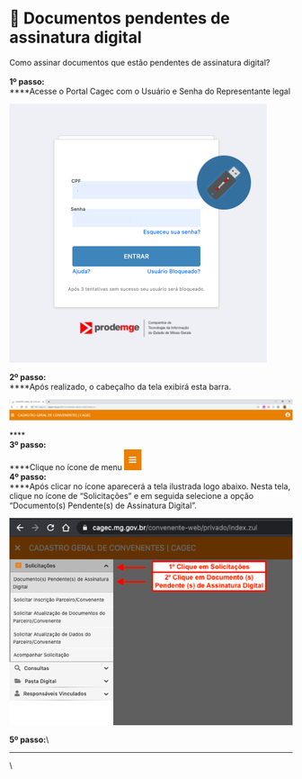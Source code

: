# 🔏 Documentos pendentes de assinatura digital

Como assinar documentos que estão pendentes de assinatura digital?\
\
**1º passo:**\
****Acesse o Portal Cagec com o Usuário e Senha do Representante legal&#x20;

![](<.gitbook/assets/image (95).png>)

**2º passo:**\
****Após realizado, o cabeçalho da tela exibirá esta barra.

![](<.gitbook/assets/image (96).png>)

****\
**3º passo:**\
****Clique no ícone de menu ![](<.gitbook/assets/image (40).png>) \
**4º passo:**\
****Após clicar no ícone aparecerá a tela ilustrada logo abaixo. Nesta tela, clique no ícone de “Solicitações” e em seguida selecione a opção “Documento(s) Pendente(s) de Assinatura Digital”.

![](<.gitbook/assets/documentos pendentes de assinatura digital.png>)

**5º passo:**\
****



\
